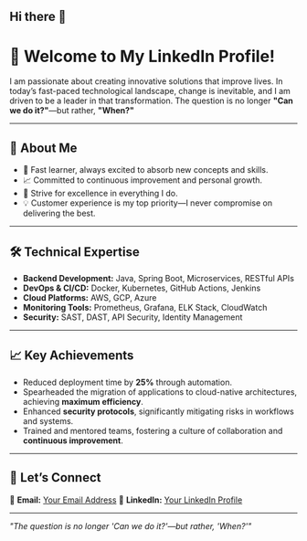 ## Hi there 👋

# 👋 Welcome to My LinkedIn Profile!  

I am passionate about creating innovative solutions that improve lives. In today’s fast-paced technological landscape, change is inevitable, and I am driven to be a leader in that transformation. The question is no longer **"Can we do it?"**—but rather, **"When?"**  

---

## 🚀 **About Me**  
- 🌟 Fast learner, always excited to absorb new concepts and skills.  
- 📈 Committed to continuous improvement and personal growth.  
- 🎯 Strive for excellence in everything I do.  
- 💡 Customer experience is my top priority—I never compromise on delivering the best.  

---

## 🛠 **Technical Expertise**
- **Backend Development:** Java, Spring Boot, Microservices, RESTful APIs  
- **DevOps & CI/CD:** Docker, Kubernetes, GitHub Actions, Jenkins  
- **Cloud Platforms:** AWS, GCP, Azure  
- **Monitoring Tools:** Prometheus, Grafana, ELK Stack, CloudWatch  
- **Security:** SAST, DAST, API Security, Identity Management  

---

## 📈 **Key Achievements**
- Reduced deployment time by **25%** through automation.
- Spearheaded the migration of applications to cloud-native architectures, achieving **maximum efficiency**.  
- Enhanced **security protocols**, significantly mitigating risks in workflows and systems.  
- Trained and mentored teams, fostering a culture of collaboration and **continuous improvement**.

---

## 🤝 **Let’s Connect**
📧 **Email:** [Your Email Address](manebamol@gmail.com)
🔗 **LinkedIn:** [Your LinkedIn Profile](https://www.linkedin.com/in/amolbmane/)  

---

_"The question is no longer 'Can we do it?'—but rather, 'When?'"_

